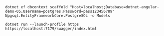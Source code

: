 ﻿	dotnet ef dbcontext scaffold "Host=localhost;Database=dotnet-angular-demo-05;Username=postgres;Password=pass123456789" Npgsql.EntityFrameworkCore.PostgreSQL -o Models
	
	dotnet run --launch-profile https
	https://localhost:7179/swagger/index.html